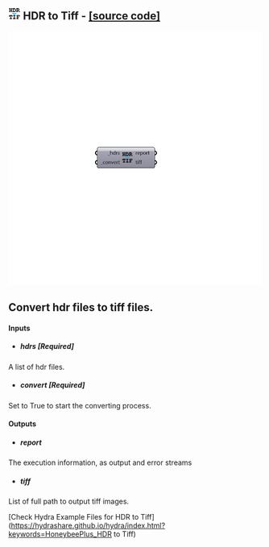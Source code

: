 ## ![](../../images/icons/HDR_to_Tiff.png) HDR to Tiff - [[source code]](https://github.com/ladybug-tools/honeybee-grasshopper/tree/master/plugin/grasshopper/src/HoneybeePlus_HDR%20to%20Tiff.py)

![](../../images/components/HDR_to_Tiff.png)

Convert hdr files to tiff files.
 -

#### Inputs
* ##### hdrs [Required]
A list of hdr files.
* ##### convert [Required]
Set to True to start the converting process.

#### Outputs
* ##### report
The execution information, as output and error streams
* ##### tiff
List of full path to output tiff images.


[Check Hydra Example Files for HDR to Tiff](https://hydrashare.github.io/hydra/index.html?keywords=HoneybeePlus_HDR to Tiff)